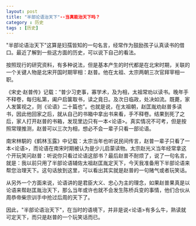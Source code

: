```yaml
---
layout: post
title: "半部论语治天下"--当真能治天下吗？
category : 历史
tags : [历史]
---
```



"半部论语治天下"这算是妇孺皆知的一句名言，经常作为鼓励孩子认真读书的借口。最近了解到一些这方面的历史，可以说下自己的看法。

按照现行的研究资料，有多种说法，但是基本产生的时代都是在北宋时期，关联的一个关键人物是北宋开国时期宰相：赵普。他在太祖、太宗两朝三次官拜宰相一职。

《宋史·赵普传》记载：“普少习吏事，寡学术，及为相，太祖常劝以读书。晚年手不释卷，每归私第，阖户启箧取书，读之竟日。及次日临政，处决如流。既薨，家人发箧视之，则《论语》二十篇也”。也就是说，在太祖朝，赵匡胤劝赵普多读书，因此他回家之后，就从自己的书箱中拿出书来看，手不释卷。结果到死了之后，家人打开赵普的书箱，发现里边只有一本<论语>。真实情况不可考，但是按照常理推测，赵普可以三次为相，想必不会一辈子只看一部论语。

南宋林駧的《鹤林玉露》中记载：太宗当年也听说民间传言，赵普一辈子只看了一本<论语>，而论语在南宋时期被认为是少儿启蒙读物。太宗赵光义当年经常拿这个开玩笑问赵普：听说你只看过论语这部书？最后赵普不耐烦了，说了一句名言，就是：我以前只用了半部论语辅佐太祖赵匡胤定天下，今天我准备用下半部论语来帮您治理天下。这句话放到这里，可以看出其实就是赵普的一句赌气或者玩笑话。

从另外一个方面来说，论语讲的是君臣大义、忠心为主的理念，如果赵普果真是以论语来帮赵匡胤治天下，那么当年或许也就不会发生陈桥兵变的事情，他们合伙从周恭帝柴宗训手中抢过后周的天下了。

因此，"半部论语治天下"，在当时的语境下，并非是说<论语>有多么牛，熟读就可定天下，而只是赵普的一个玩笑话而已。

